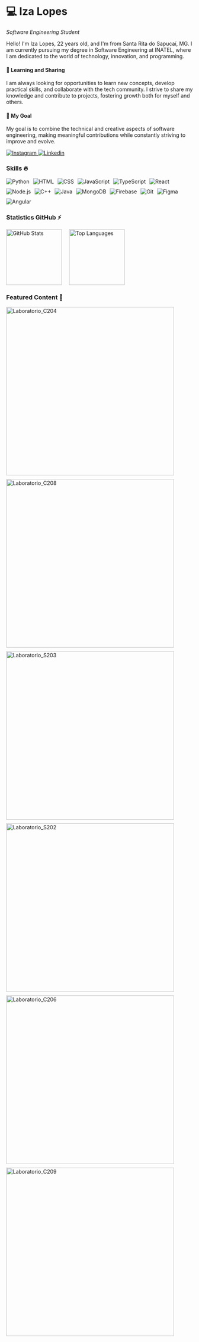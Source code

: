 <h1>💻 Iza Lopes</h1> 

*Software Engineering Student*

<p>Hello! I'm Iza Lopes, 22 years old, and I'm from Santa Rita do Sapucaí, MG. I am currently pursuing my degree in Software Engineering at INATEL, where I am dedicated to the world of technology, innovation, and programming.</p>

<h4>🌱 Learning and Sharing</h4> 
<p>I am always looking for opportunities to learn new concepts, develop practical skills, and collaborate with the tech community. I strive to share my knowledge and contribute to projects, fostering growth both for myself and others.</p>

<h4>🎯 My Goal</h4> 
<p>My goal is to combine the technical and creative aspects of software engineering, making meaningful contributions while constantly striving to improve and evolve.</p>

<p>
  <a href="https://www.instagram.com/izallopes_/">
      <img alt="Instagram" title="Me siga no Instagram" src="https://img.shields.io/badge/Instagram-%23E4405F.svg?style=for-the-badge&logo=Instagram&logoColor=white"/>
  </a> 
  <a href="https://www.linkedin.com/in/iza-lopes/">
      <img alt="Linkedin" title="Se conecte comigo no Linkedin" src="https://img.shields.io/badge/linkedin-%230077B5.svg?style=for-the-badge&logo=linkedin&logoColor=white"/>
  </a>
</p>

<div style="clear: both;"></div>

<h3>Skills 🔥</h3>
<div style="display: flex; flex-wrap: wrap; gap: 10px;">
    <img alt="Python" title="Python" src="https://skillicons.dev/icons?i=python" />
    <img alt="HTML" title="HTML" src="https://skillicons.dev/icons?i=html" />
    <img alt="CSS" title="CSS" src="https://skillicons.dev/icons?i=css" />
    <img alt="JavaScript" title="JavaScript" src="https://skillicons.dev/icons?i=javascript" />
    <img alt="TypeScript" title="TypeScript" src="https://skillicons.dev/icons?i=typescript" />
    <img alt="React" title="React" src="https://skillicons.dev/icons?i=react" />
    <img alt="Node.js" title="Node.js" src="https://skillicons.dev/icons?i=nodejs" />
    <img alt="C++" title="C++" src="https://skillicons.dev/icons?i=cpp" />
    <img alt="Java" title="Java" src="https://skillicons.dev/icons?i=java" />
    <img alt="MongoDB" title="MongoDB" src="https://skillicons.dev/icons?i=mongo" />
    <img alt="Firebase" title="Firebase" src="https://skillicons.dev/icons?i=firebase" />
    <img alt="Git" title="Git" src="https://skillicons.dev/icons?i=git" />
    <img alt="Figma" title="Figma" src="https://skillicons.dev/icons?i=figma" />
    <img alt="Angular" title="Angular" src="https://skillicons.dev/icons?i=angular" />
</div>

<div style="clear: both;"></div>

<h3>Statistics GitHub ⚡</h3>

<div style="display: flex; gap: 20px;">
  <img alt="GitHub Stats" height="150" src="https://github-readme-stats.vercel.app/api?username=Izalp&show_icons=true&theme=midnight-purple" />
  <img alt="Top Languages" height="150" src="https://github-readme-stats.vercel.app/api/top-langs/?username=Izalp&hide_progress=true&theme=midnight-purple" />
</div>

<div style="clear: both;"></div>

<h3>Featured Content 🌟</h3>

<div style="display: flex; flex-wrap: wrap; gap: 10px;">
  <a href="https://github.com/Izalp/Laboratorio_C204">
    <img src="https://github-readme-stats.vercel.app/api/pin/?username=Izalp&repo=Laboratorio_C204&cache_seconds=86400&theme=midnight-purple" alt="Laboratorio_C204" style="width: 453px;"/>
  </a>
  <a href="https://github.com/Izalp/Laboratorio_C208">
    <img src="https://github-readme-stats.vercel.app/api/pin/?username=Izalp&repo=Laboratorio_C208&cache_seconds=86400&theme=midnight-purple" alt="Laboratorio_C208" style="width: 453px;"/>
  </a>
  <a href="https://github.com/Izalp/Laboratorio_S203">
    <img src="https://github-readme-stats.vercel.app/api/pin/?username=Izalp&repo=Laboratorio_S203&cache_seconds=86400&theme=midnight-purple" alt="Laboratorio_S203" style="width: 453px;"/>
  </a>
  <a href="https://github.com/Izalp/Laboratorio_S202">
    <img src="https://github-readme-stats.vercel.app/api/pin/?username=Izalp&repo=Laboratorio_S202&cache_seconds=86400&theme=midnight-purple" alt="Laboratorio_S202" style="width: 453px;"/>
  </a>
  <a href="https://github.com/Izalp/Laboratorio_C206">
    <img src="https://github-readme-stats.vercel.app/api/pin/?username=Izalp&repo=Laboratorio_C206&cache_seconds=86400&theme=midnight-purple" alt="Laboratorio_C206" style="width: 453px;"/>
  </a>
  <a href="https://github.com/Izalp/Laboratorio_C209">
    <img src="https://github-readme-stats.vercel.app/api/pin/?username=Izalp&repo=Laboratorio_C209&cache_seconds=86400&theme=midnight-purple" alt="Laboratorio_C209" style="width: 453px;"/>
  </a>
</div>
